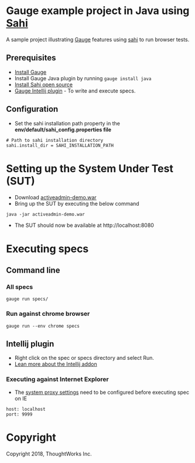 # Gauge example project in Java using [Sahi](http://sahipro.com/)
A sample project illustrating [Gauge](http://getgauge.io) features using [sahi](http://sahipro.com/) to run browser tests.

## Prerequisites
- [Install Gauge](https://docs.gauge.org/getting_started/installing-gauge.html)
- Install Gauge Java plugin by running ```gauge install java```
- [Install Sahi open source](http://sahi.sourceforge.net/install.html)
- [Gauge Intellij plugin](https://plugins.jetbrains.com/plugin/7535-gauge) - To write and execute specs.

## Configuration
- Set the sahi installation path property in the **env/default/sahi_config.properties file**

````
# Path to sahi installation directory
sahi.install_dir = SAHI_INSTALLATION_PATH
````

# Setting up the System Under Test (SUT)

* Download [activeadmin-demo.war](https://bintray.com/artifact/download/gauge/activeadmin-demo/activeadmin-demo.war)
* Bring up the SUT by executing the below command
```
java -jar activeadmin-demo.war
```
* The SUT should now be available at http://localhost:8080


# Executing specs

## Command line
### All specs
````
gauge run specs/
````

### Run against chrome browser
````
gauge run --env chrome specs
````
## Intellij plugin
* Right click on the spec or specs directory and select Run.
* [Lean more about the Intellij addon](https://github.com/getgauge/Intellij-Plugin)

### Executing against Internet Explorer
- The [system proxy settings](http://windows.microsoft.com/en-in/windows/change-internet-explorer-proxy-server-settings#1TC=windows-7) need to be configured before executing spec on IE

````
host: localhost
port: 9999
````

# Copyright
Copyright 2018, ThoughtWorks Inc.
